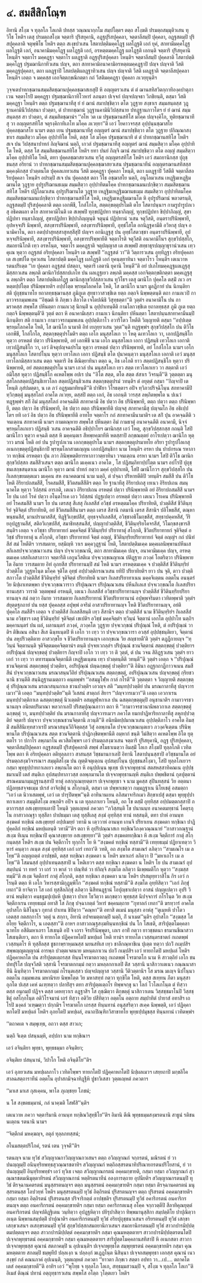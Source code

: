 <h1>๔. สมสีสิกโณฺฑ</h1>
<p>อิทานิ สโงฺฆ จ ทุลฺลโภ โลเกติ ปทสฺส วณฺณนากฺกโม สมฺปโตฺตฯ ตตฺถ สโงฺฆติ ปรมตฺถสมฺมุติวเสน ทุวิโธ โหติฯ เตสุ ปรมตฺถสโงฺฆ จตฺตาริ ปุริสยุคานิ, อฎฺฐปุริสปุคฺคลา, จตฺตาลีสมฺปิ ปุคฺคลา, อฎฺฐสตมฺปิ ปุริสปุคฺคลาติ จตุพฺพิโธ โหติฯ ตตฺถ สเงฺขปวเสน โสตาปตฺติมคฺคโฎฺฐ ผลโฎฺฐติ เอกํ ยุคํ, สกทามิมคฺคโฎฺฐ ผลโฎฺฐติ เอกํ, อนาคามิมคฺคโฎฺฐ ผลโฎฺฐติ เอกํ, อรหตฺตมคฺคโฎฺฐ ผลโฎฺฐติ เอกนฺติ จตฺตาริ ปุริสยุคานิ โหนฺติฯ จตฺตาโร มคฺคฎฺฐา จตฺตาโร ผลฎฺฐาติ อฎฺฐปุริสปุคฺคลา โหนฺติฯ จตฺตาลีสมฺปิ ปุคฺคลาติ โสตาปตฺติมคฺคโฎฺฐ ปฐมฌานิกาทิวเสน ปญฺจ, ตถา สกทาคามิอนาคามิอรหตฺตมคฺคฎฺฐาปิ ปญฺจ ปญฺจาติ วีสติ มคฺคฎฺฐปุคฺคลา, ตถา ผลฎฺฐาปิ โสตปตฺติผลฎฺฐาทิวเสน ปญฺจ ปญฺจาติ วีสติ ผลฎฺฐาติ จตฺตาลีสปุคฺคลา โหนฺติฯ เอตฺถ จ มคฺคสฺส เอกจิตฺตกฺขณิกตฺตา กถํ วีสติมคฺคฎฺฐา ปุคฺคลา ภเวยฺยุนฺติฯ</p>


<p>วุจฺจเตปาทกชฺฌานสมฺมสิตชฺฌานปุคฺคลชฺฌาสเยสุปิ  หิ อญฺญตรวเสน ตํ ตํ ฌานสทิสวิตกฺกาทิองฺคปาตุภาเวน จตฺตาโรปิ มคฺคฎฺฐา ปฐมชฺฌานิกาทิโวหารํ ลภนฺตา ปเจฺจกํ ปญฺจปญฺจธา วิภชิยนฺติ, ตสฺมา วีสติ มคฺคฎฺฐา โหนฺติฯ ตตฺถ ปฐมชฺฌานาทีสุ ยํ ยํ ฌานํ สมาปชฺชิตฺวา ตโต วุฎฺฐาย สงฺขาเร สมฺมสนฺตสฺส วุฎฺฐานคามินีวิปสฺสนา ปวตฺตา, ตํ ปาทกชฺฌานํ วุฎฺฐานคามินิวิปสฺสนาย ปทฎฺฐานภาวโตฯ ยํ ยํ ฌานํ สมฺมสนฺตสฺส สา ปวตฺตา, ตํ สมฺมสิตชฺฌานํฯ ‘‘อโห วต เม ปฐมชฺฌานสทิโส มโคฺค ปญฺจงฺคิโก, ทุติยชฺฌานาทีสุ วา อญฺญตรสทิโส จตุรงฺคิกาทิเภโท มโคฺค ภเวยฺยา’’ติ เอวํ โยคาวจรสฺส อุปฺปนฺนชฺฌาสโย ปุคฺคลชฺฌาสโย นามฯ ตตฺถ เยน ปฐมชฺฌานาทีสุ อญฺญตรํ ฌานํ สมาปชฺชิตฺวา ตโต วุฎฺฐาย ปกิณฺณกสงฺขาเร สมฺมสิตฺวา มโคฺค อุปฺปาทิโต โหติ, ตสฺส โส มโคฺค ปฐมชฺฌานาทิ ตํ ตํ ปาทกชฺฌานสทิโส โหติฯ สเจ ปน วิปสฺสนาปาทกํ กิญฺจิฌานํ นตฺถิ, เกวลํ ปฐมชฺฌานาทีสุ อญฺญตรํ ฌานํ สมฺมสิตฺวา มโคฺค อุปฺปาทิโต โหติ, ตสฺส โส สมฺมสิตชฺฌานสทิโส โหติฯ ยทา ปนยํ กิญฺจิ ฌานํ สมาปชฺชิตฺวา ตโต อญฺญํ สมฺมสิตฺวา มโคฺค อุปฺปาทิโต โหติ, ตทา ปุคฺคลชฺฌาสยวเสน ทฺวีสุ อญฺญตรสทิโส โหติฯ เอวํ สมถยานิกสฺส ปุถุชฺชนสฺส อริยานํ วา ปาทกชฺฌานสมฺมสิตชฺฌานปุคฺคลชฺฌาสยวเสน ปฐมชฺฌานาทีนํ อญฺญตรฌานสทิสสฺส มคฺคงฺคิกสฺส ปวตฺตนโต ปุคฺคลเภทวเสน วีสติ มคฺคฎฺฐา ปุคฺคลา โหนฺติ, ตถา ผลฎฺฐาปิ วีสตีติ จตฺตาลีสอริยปุคฺคลา โหนฺติฯ อปรมฺปิ สเจ ปน ปุคฺคลสฺส ตถา วิโธ อชฺฌาสโย นตฺถิ, อนุโลมวเสน เหฎฺฐิมเหฎฺฐิมฌานโต วุฎฺฐาย อุปรูปริฌานธเมฺม สมฺมสิตฺวา อุปฺปาทิตมโคฺค ปาทกชฺฌานมนเปกฺขิตฺวา สมฺมสิตชฺฌานสทิโส โหติฯ ปฎิโลมวเสน อุปรูปริฌานโต วุฎฺฐาย เหฎฺฐิมเหฎฺฐิมฌานธเมฺม สมฺมสิตฺวา อุปฺปาทิตมโคฺค สมฺมสิตชฺฌานมนเปกฺขิตฺวา ปาทกชฺฌานสทิโส โหติ, เหฎฺฐิมเหฎฺฐิมฌานโต หิ อุปรูปริฌานํ พลวตรนฺติ, อฎฺฐสตมฺปิ ปุริสปุคฺคลาติ ตตฺถ เอกพีชี, โกลํโกโล, สตฺตกฺขตฺตุปรโมติ ตโย โสตาปนฺนาฯ กามรูปารูปภเวสุ อธิคตผลา ตโย สกทาคามิโนติ เต สเพฺพปิ ทุกฺขปฎิปทา ทนฺธาภิญฺญํ, ทุกฺขปฎิปทา ขิปฺปาภิญฺญํ, สุขาปฎิปทา ทนฺธาภิญฺญํ, สุขาปฎิปทา ขิปฺปาภิญฺญนฺติ  จตุนฺนํ ปฎิปทานํ วเสน จตุวีสติ, อนฺตราปรินิพฺพายี, อุปหจฺจปริ นิพฺพายี, สสงฺขารปรินิพฺพายี, อสงฺขารปรินิพฺพายี, อุทฺธํโสโต อกนิฎฺฐคามีติ อวิหาสุ ปญฺจ อนามิคาโน, ตถา อตปฺปาสุทสฺสาสุทสฺสีสุปิ ปญฺจฯ อกนิเฎฺฐสุ ปน อุทฺธํโสตวชฺชา อนฺตราปรินิพฺพายี, อุปหจฺจปรินิพฺพายี, สสงฺขารปรินิพฺพายี, อสงฺขารปริพฺพายีติ จตฺตาโรติ จตุวีสติ อนาคามิโนฯ สุกฺขวิปสฺสโก, สมถยานิโกติ เทฺว อรหโนฺต, จตฺตาโร มคฺคฎฺฐาติ จตุปญฺญาส เต สเพฺพปิ สทฺธาธุรปญฺญาธุรานํวเสน เทฺวคุเณ หุตฺวา อฎฺฐสตํ อริยปุคฺคลา โหนฺติฯ เต สเพฺพปิ ‘‘อฎฺฐสตํ วา’’ติ วิตฺถารวเสน อุทฺทิฎฺฐา อริยปุคฺคลา เต สเงฺขปโต ยุควเสน โสตาปตฺติ มคฺคโฎฺฐ ผลโฎฺฐติ เอกํ ยุคนฺตฺยาทินา จตฺตาโรว โหนฺติฯ เตเนวาห รตนปริเตฺต ‘‘เย ปุคฺคลา อฎฺฐสตํ ปสตฺถา, จตฺตาริ เอตานิ ยุคานิ โหนฺตี’’ติ อยํ ปเภโทมคฺคฎฺฐผลเฎฺฐสุ มิสฺสกวเสน ลพฺภติ ฌานิกวิปสฺสกปเภโท ปน ผลเฎฺฐเยว ลพฺภติ มคฺคสฺส เอกจิตฺตกฺขติกตฺตา มคฺคเฎฺฐสุ น ลพฺภติฯ ตตฺถ โสตาปตฺติผลโฎฺฐ ฌานิกสุกฺขวิปสฺสกวเสน ทุวิโธฯ เตสุ ฌานิโก ปุคฺคโล ตสฺมิํ ภเว อรหตฺตปฺปโตฺต ปรินิพฺพายติฯ อปฺปโตฺต พฺรหฺมโลกคโต โหติ, โส ฌานิโก นามฯ มูลฎีกายํ ปน นิกนฺติยา สติ ปุถุชฺชนาทโย ยถาลทฺธชฺฌานสฺส ภูมิภูเต สุทฺธาวาสวชฺชิเต ยตฺถ กตฺถจิ นิพฺพตฺตนฺติ ตถา กามภเวปิ กามาวจรกมฺมพเลน ‘‘อิชฺฌติ หิ ภิกฺขเว สีลวโต เจโตปณิธิ วิสุทฺธตฺตา’’ติ วุตฺตํฯ อนาคามิโน ปน กามราคสฺส สพฺพโส ปหีนตฺตา กามภเวสุ นิกนฺติํ น อุปฺปาเทนฺตีติ กามโลกวชฺชิเต ยถาลทฺธสฺส ภูมิ ภูเต ยตฺถ กตฺถจิ นิพฺพตฺตนฺตี’ติ วุตฺตํ ตถา หิ อนาคามิเสฺสว กามภเว นิกนฺติยา ปหีนตฺตา โสตาปนฺนสกทาคามีนมฺปิ นิกนฺติยา สติ กามภเว กามาวจรกมฺมพเลน อุปฺปตฺติภาโว อวาริโตว โหตีติ วิญฺญายติ ตสฺมา ‘‘อปฺปเตฺต พฺรหฺมโลกคโต โหติ, โส ฌานิโก นามาติ อิทํ เยภุยฺยวเสน วุตฺต’’นฺติ ทฎฺฐพฺพํฯ สุกฺขวิปสฺสโก ปน ติวิโธ เอกพีชี, โกลํโกโล, สตฺตกฺขตฺตุปรโมติฯ ตตฺถ เอโก มนุสฺสโลเก วา โหตุ ฉเทวโลเก วา, เอกปฎิสนฺธิโก หุตฺวา อรหตฺตํ ปตฺวา ปรินิพฺพายติ, อยํ เอกพีชี นาม เอโก  มนุสฺสโลเก เอกา ปฎิสนฺธิ เทวโลเก เอกาติ เทฺวปฎิสนฺธิโก วา, เอวํ ติจตุปญฺจฉปรโม หุตฺวา อรหตฺตํ ปตฺวา ปรินิพฺพายติ, อยํ โกลํโกโล นามฯ เอโก มนุสฺสโลเก โสตาปโนฺน หุตฺวา เทวโลเก เอกา ปฎิสนฺธิ ตโต ปุนาคนฺตฺวา มนุสฺสโลเก เอกาติ เอวํ มนุสฺสเทวโลกมิสฺสกวเสน ตตฺถ จตฺตาริ อิธ ตีณิตฺยาทินา ตตฺถ ฉ, อิธ เอโกติ ยาว สตฺตปฎิสนฺธิโก หุตฺวา ปรินิพฺพายติ, อยํ สตฺตกฺขตฺตุปรโม นามฯ เกวลํ ปน มนุสฺสโลเก เยว สตฺต เทวโลเกเยว วา สตฺตาติ เอวํ อมิโสฺส หุตฺวา ปฎิสนฺธิโก คเหตโพฺพ อปเร ปน ‘‘อิโต สตฺต, ตโต สตฺต สํสาเร วิจรนฺตี’’ติ วุตฺตตฺตา มนุสฺสโลกสตฺตปฎิสนฺธิเทวโลก สตฺตปฎิสนฺธิวเสน สตฺตกฺขตฺตุปรมํ วทนฺติฯ ตํ อยุตฺตํ กสฺมา ‘‘กิญฺจาปิ เต โหนฺติ ภุสํปมตฺตา, น เต ภวํ อฎฺฐมมาทิยนฺตี’’ติ ปาฬิยา วิโรธตฺตาฯ อปิจ ทฺวิภวปริจฺฉิโนฺน สกทาคามีปิ ทฺวิกฺขตฺตุํ มนุสฺสโลกํ อาคโต ภเวยฺย, ตสฺสปิ ตตฺถ เอกํ, อิธ เอกนฺติ วารสฺส ลพฺภิตพฺพโต น ปเนวํ ทฎฺฐพฺพํฯ สกิํ อิมํ มนุสฺสโลกํ อาคจฺฉตีติ สกทาคามี อิธ ปตฺวา อิธ ปรินิพฺพายี, ตตฺถ ปตฺวา ตตฺถ ปรินิพฺพายี, ตตฺถ ปตฺวา อิธ ปรินิพฺพายี, อิธ ปตฺวา ตตฺถ ปรินิพฺพายีติ ปญฺจสุ สกทาคามีสุ ปญฺจมโก อิธ อธิเปฺปโตฯ ยทิ เอวํ อิธ ปตฺวา อิธ ปรินิพฺพายีติ อาทโย จตฺตาโร กถํ สกทาคามีนามาติฯ เต สกิํ ปุน อาคจฺฉตีติ วจนเตฺถน สกทาคามี นามฯ กามตณฺหาย สพฺพโส ปหีนตฺตา อิมํ กามธาตุํ อนาคจฺฉตีติ อนาคามี, นิจฺจํ พฺรหฺมโลเกเยว ปฎิสนฺธิ วเสน อาคจฺฉตีติ อธิปฺปาโยฯ ฌานิกสฺส เอวํ โหตุ, สุกฺขวิปสฺสกสฺส กถนฺติ โสปิ ฌานิโกว หุตฺวา คจฺฉติ ตสฺส หิ มคฺคนฺตเร สีหพฺยคฺฆาทีหิ หตสฺสาปิ ลกฺขณตฺตยํ อาโรเปตฺวา ฌานิโก หุตฺวาว มรณํ โหติ อยํ ปน รูปารูปภเวน เอกกฺขตฺตุปรโม นามฯ สตฺตกฺขตฺตุปรมาทโย อริยา รูปารูปโลเกสุ อเนกกฺขตฺตุปฎิสนฺธิกาปิ พฺรหฺมโลกสามเญฺญน เอกปฎิสนฺธิกา นาม โหนฺติฯ อรหา ปน ปาปกรเณ รหาภาวา ทกฺขิณํ อรหตฺตา ปุน ภวา ภินิพฺพตฺติยารหาภาวาตฺยาทินา วจนเตฺถน อรหา นามฯ โสปิ ติวิโธ ฌานิก สุกฺขวิปสฺสก สมสีสีวเสนฯ ตตฺถ ฌานิโก มเคฺคเนว อาคโต , โส ปฎิสมฺภิทาปฺปโตฺต นามฯ อปโรปิ ปุถุชฺชนเสกฺขสนฺตาเน ฌานิโก หุตฺวา ฌานํ ปาทกํ กตฺวา มคฺคํ อุปฺปาเทติ, โสปิ ฌานิโกวฯ สุกฺขวิปสฺสโก ปน กิเลสกฺขยมตฺตเมว มเคฺคน สห อนาคตฌานํ นาม นตฺถิ, ตํ ปจฺฉา ปริหายตีติปิ วทนฺติฯ สมสีสี ปน ติวิโธ โหติ อิริยาปถสมสีสี, โรคสมสีสี, ชีวิตสมสีสีติฯ ตตฺถ โย ฐานาทีสุ อิริยาปเถสุ เยเนว อิริยปเถน สมนฺนาคโต หุตฺวา วิปสฺสนํ อารภติ, เตเนว อิริยาปเถน อรหตฺตํ ปตฺวา ปรินิพฺพายติ อยํ อิริยาปถสมสีสี นามฯ โย ปน เอกํ โรคํ ปตฺวา อโนฺตโรเค เอว วิปสฺสนํ ปฎฺฐเปตฺวา อรหตฺตํ ปตฺวา เตเนว โรเคน ปรินิพฺพายติ อยํ โรคสมสีสิ นามฯ โย ปน เตรสสุ สีเสสุ กิเลสสีสํ อวิชฺชํ อรหตฺตมโคฺค ปริยาทิยติ, ปวตฺติสีสํ ชีวิตินฺทฺริยํ จุติจิตฺตํ ปริยาทิยติ, อยํ ชีวิตสมสีสีนามฯ ตตฺถ เตรส สีสานิ กตมานิ เตรส สีสานิฯ ปลิโพธสีสํ, ตณฺหาพนฺธนสีสํ, มานปรามาสสีสํ, ทิฎฺฐิวิเกฺขปสีสํ, อุทฺธจฺจกิเลสสีสํ, อวิชฺชาอธิโมกฺขสีสํ, สทฺธาปคฺคหสีสํ, วีริยอุปฎฺฐานสีสํ, สติอวิเกฺขปสีสํ, สมาธิทสฺสนสีสํ, ปญฺญาปวตฺติสีสํ, ชีวิตินฺทฺริยโคจรสีสํ, วิโมกฺขสงฺขารสีสนฺติฯ เอตฺถ จ อวิชฺชา ปริยาทายกํ มคฺคจิตฺตํ ชีวิตินฺทฺริยํ ปริยาทาตุํ สโกฺกติ, ชีวิตปริยาทายกํ จุติจิตฺตํ อวิชฺชํ ปริยาทาตุํ น สโกฺกติ, อวิชฺชา ปริยาทายกํ จิตฺตํ อญฺญํ, ชีวิตินฺทฺริยปริยาทายกํ จิตฺตํ อญฺญํฯ กถํ ปนิทํ สีสํ สมํ โหตีติฯ วารสมตาย, ยสฺมิญฺหิ วาเร มคฺควุฎฺฐานํ โหติ, โสตาปตฺติมเคฺค มคฺคผลนิพฺพานปหีนเสสกิเลสปจฺจเวกฺขณาวเสน ปญฺจ ปจฺจเวกฺขณานิ, ตถา สกทามิมเคฺค ปญฺจ, อนาคามิมเคฺค ปญฺจ, อรหตฺตมเคฺค เสสกิเลสาภาวา จตฺตารีติ เอกูนวีสติเม ปจฺจเวกฺขณญาเณ ปติฎฺฐาย ภวงฺคํ โอตริตฺวา ปรินิพฺพายโต อิมาย วารสมตาย อิทํ อุภยสีส ปริยาทานมฺปิ สมํ โหติ นามฯ อรหตฺตมเคฺค จ ปวตฺติสีสํ ชีวิตินฺทฺริยํ ปวตฺติโต วุฎฺฐหโนฺต มโคฺค จุติโต อุทฺธํ อปฺปวตฺติกรณวเสน ยทิปิ ปริยาทิยติฯ ยาว ปน จุติ, ตาว ปวตฺติสภาวโต ปวตฺติสีสํ ชีวิตินฺทฺริยํ จุติจิตฺตํ ปริยาทิยติ นามฯ กิเลสปริยาทาเนน มคฺคจิเตฺตน อตฺตโน อนนฺตรํ วิย นิปฺผาเทตพฺพา ปจฺจเวกฺขณวาราว  ปริปุณฺณาฯ ปริปุณฺณวเสน ปหีนกิเลเส ปจฺจเวกฺขณโต กิเลสปริยาทานเสฺสว วาราติ วตฺตพฺพตํ อรหนฺติ, เตเนว กิเลสสีสํ อวิชฺชาปริยาทานญฺจ ปวตฺติสีสํ ชีวิตินฺทฺริยปริยาทานญฺจ สมํ กตฺวา อิมาย วารสมตาย กิเลสปริยาทานํ ชีวิตปริยาทานานํ อปุพฺพจริมตา เวทิตพฺพาติ วุตฺตํฯ สํยุตฺตฐกถายํ ปน ยสฺส ปุคฺคลสฺส อปุพฺพํ อจริมํ อาสวปริยาทานญฺจ โหติ ชีวิตปริยาทานญฺจ, อยํติ ปุคฺคโล สมสีสีฯ เอตฺถ จ ปวตฺติสีสํ กิเลสสีสนฺติ เทฺว สีสานิฯ ตตฺถ ปวตฺติสีสํ นาม ชีวิตินฺทฺริยํฯ กิเลสสีสํ นาม อวิชฺชาฯ เตสุ ชีวิตินฺทฺริยํ จุติจิตฺตํ เขเปติฯ อวิชฺชํ มคฺคจิตฺตํฯ ทฺวินฺนํ จิตฺตานํ เอกโต อุปฺปาโท นตฺถิฯ มคฺคานนฺตรํ ปน ผลํ, ผลานนฺตรํ ภวงฺคํ, ภวงฺคโต วุฎฺฐาย ปจฺจเวกฺขณํ ปริปุณฺณํ โหติ, ตํ อปริปุณฺณํ วาติฯ ติขิเณน อสินา สีเส ฉินฺทเนฺตปิ หิ เอโก วา เทฺว วา ปจฺจเวกฺขณวารา อวสฺสํ อุปฺปชฺชนฺติเยว, จิตฺตานํ ปน ลหุปริวตฺติตาย อาสวกฺขโย จ ชีวิตปริยาทานญฺจ เอกกฺขเณ วิย สญฺชายตี’ติ วุตฺตํฯ ตฎฺฎีกายญฺจ ‘‘ทฺวินฺนํ จิตฺตานนฺติ จุติจิตฺตมคฺคจิตฺตานํฯ ตนฺติ ปจฺจยเวกลฺลํฯ ปริปุณฺณํ ชวนจิตฺตานํ สตฺตกฺขตฺตุํ ปวตฺติยาฯ อปริปุณฺณํ ปญฺจกฺขตฺตุํ ปวตฺติยาฯ กิญฺจาปิ เอโก วา เทฺว วา ติ วุตฺตํ, ตํ ปน วจน สิลิฎฺฐวเสน วุตฺตํฯ ยาว เอกํ วา เทฺว วา ตทารมฺมณจิตฺตานีติ เหฎฺฐิมเนฺตน เทฺว ปวตฺตนฺตีติ วทนฺตี’’ติ วุตฺตํฯ เอตฺถ จ ‘‘ปริปุณฺณํ ชวนจิตฺตานํ สตฺตกฺขตฺตุํ ปวตฺติยา, อปริปุณฺณํ ปญฺฉกฺขตฺตุํ ปวตฺติยา’’ติ อิมินา อฎฺฐกถาฎีกาวจเนน สมสีสีนํ ปจฺจเวกฺขณาวเสน มรณาสนฺนวีถิยํ ปริปุณฺณวเสน สตฺตกฺขตฺตุํ, อปริปุณฺณวเสน ปญฺจกฺขตฺตุํ กฺริยชวนานิ ชวนฺตีติ สนฺนิฎฺฐานเมตฺถาว คนฺตพฺพํฯ ‘‘อสมฺมูโฬฺห กาลํ กโรตี’’ติ วุตฺตตฺตา จ วิญฺญายติ สตฺตกฺขตฺตุํ ปริปุณฺณวเสน มรณาสนฺนกาเล ชวนปวตฺติฯ เอวญฺจ สติ ‘‘มนฺทปฺปวตฺติยํ ปน มรณกาลาทีสุ ปญฺจวารเมวา’’ติ เอตฺถ ‘‘มนฺทปฺปวตฺติย’’นฺติ วิเสสนํ สาตฺถกํ สิยาฯ ‘‘ปญฺจวารเมวา’’ติ เอตฺถ เอวกาเรน มนฺทปฺปวตฺติกาเล ฉสตฺตกฺขตฺตุํ นิวเตฺตติฯ อสมฺมูฬฺหกาเล ปน ฉสตฺตกฺขตฺตุมฺปิ อนุชานาติฯ กามาวจรชวนานญฺจ อนิยตปริมาณา พลวกาเลปิ ปริสมฺปุณฺณภาวา ตถา หิ ‘‘กามาวจรชวนานิพลวกาเล สตฺตกฺขตฺตุํ ฉกฺขตฺตุํ วา, มนฺทปฺปวตฺติยํ ปน มรณกาลาทีสุ ปญฺจวารเมวฯ ภควโต ยมกปาฎิหาริยกาลาทีสุ ลหุกปฺปวตฺติยํ จตฺตาริ ปญฺจวา  ปจฺจเวกฺขณชวนจิตฺตานิ ภวนฺตี’’ติ อนิยมิตปฺปมาณวเสน อุปฺปตฺติภาโว อาคโต อิมสฺมิํ สมสีสินิเทฺทสวาเรปิ มรณาสนฺนวีถิจิตฺตสฺส วิสุํ อลพฺภนโต ปจฺจเวกฺขณเนฺตเยว ภวงฺคจิเตฺตน ปรินิพฺพานโต ปริปุณฺณวเสน สตฺต ชวนจิตฺตานิ ปาฎิกงฺขิตพฺพานีติ อมฺหากํ ขนฺติ วีมํสิตฺวา คเหตโพฺพ อิโต ยุตฺตตโร วา ปกาโร ลพฺภมาโน คเวสิตโพฺพฯ เอวํ ปรมตฺถสงฺฆวเสน จตฺตาริ ปุริสยุคานิ, อฎฺฐ ปุริสปุคฺคลา, จตฺตาลีสมฺปิปุคฺคลา อฎฺฐสตมฺปิ ปุริสปุคฺคลาติ สพฺพํ สโมธาเนตฺวา อิมสฺมิํ โลเก สโงฺฆปิ ทุลฺลโภติ เวทิตโพฺพ ตถา หิ อริยปุคฺคลา อติทุลฺลภาว สาสนสฺส วิชฺชมานกาเลปิ อิทานิ โสตาปนฺนสฺสาปิ อวิชฺชมานโต อยํ ปรมตฺถสงฺฆวิจารณาฯ สมฺมุติสโงฺฆ ปน ญตฺติจตุเตฺถน อุปสมฺปโนฺน ปุถุชฺชนสโงฺฆว, โสปิ ทุลฺลโภเยวฯ กสฺมา พุทฺธุปฺปาทกาเลเยว ลพฺภนโต ตถา หิ อนุปฺปเนฺน พุเทฺธ ปเจฺจกพุทฺธานํ สตสหสฺสาทิคณเน อุปฺปชฺชมาเนปิ เตสํ สนฺติเก อุปสมฺปทาภาวสฺส อลพฺภมานโต ปเจฺจกพุทฺธานญฺหิ สนฺติเก ปพฺพชิตานํ กุลปุตฺตานํ สรณคมนกมฺมฎฺฐานสฺสาปิ ทาตุํ อสกฺกุเณยฺยตฺตาฯ ปเจฺจกพุทฺธา จ นาม มูคสฺส สุปินทสฺสนํ วิย อตฺตนา ปฎิลทฺธสจฺจธเมฺม ปเรสํ อาจิกฺขิตุํ น สโกฺกนฺติ, ตสฺมา เต ปพฺพาเชตฺวา กมฺมฎฺฐาเน นิโยเชตุํ อสมตฺถา ‘‘เอวํ เต นิวาเสตพฺพํ, เอวํ เต ปารุปิตพฺพ’’นฺติ อาทินานเยน อภิสมาจาริกเมว สิกฺขาเปสุํ ตสฺมา พุทฺธุปฺปาทกาเลเยว สมฺมุติสโงฺฆ ลพฺภติฯ อปิจ น เต ทุลฺลภาเยว โหนฺติ, อถ โข ตสฺมิํ อุทฺทิสฺส อปฺปมตฺตกสฺสาปิ กตาการสฺส อสเงฺขฺยยฺยผลาปิ โหนฺติ วุตฺตเญฺหตํ ภควตา ‘‘ภวิสฺสนฺติ โข ปนานนฺท อนาคตมทฺธานํ โคตฺรภุโน กาสาวกณฺฐา ทุสฺสีลา ปาปธมฺมา เตสุ ทุสฺสีเลสุ สงฺฆํ อุทฺทิสฺส ทานํ ทสฺสนฺติ, ตทา ปาหํ อานนฺท สงฺฆคตํ ทกฺขิณํ อสเงฺขฺยยฺยํ อปฺปเมยฺยํ วทามิ น เตฺววาหํ อานนฺท เกนจิ ปริยาเยน สงฺฆคตา ทกฺขิณา ปาฎิปุคฺคลิกํ ทกฺขิณํ มหปฺผลนฺติ วทามี’’ติฯ ตถา หิ อุปริปณฺณาสเก ทกฺขิณวิภงฺควณฺณนายํ ‘‘กาสาวกณฺฐานํ สเงฺฆ ทิเนฺน ทกฺขิณาปิ คุณาสงฺขฺยาย อสเงฺขฺยยฺยา’’ติ วุตฺตํฯ สงฺฆคตทกฺขิณา หิ สเงฺฆ จิตฺตีการํ กาตุํ สโกฺกนฺตสฺส โหติฯ สเงฺฆ ปน จิตฺตีกาโร ทุกฺกโร โย หิ ‘‘สงฺฆคตํ ทกฺขิณํ ทสฺสามี’’ติ เทยฺยธมฺมํ ปฎิยาเทตฺวา  วิหารํ คนฺตฺวา ภเนฺต สงฺฆํ อุทฺทิสฺส เอกํ เถรํ เทถา’ติ วทติ, อถ สงฺฆโต สามเณรํ ลภิตฺวา ‘‘สามเณโร เม ลโทฺธ’’ติ อญฺญถตฺตํ อาปชฺชติ, ตสฺส ทกฺขิณา สงฺฆคตา น โหติฯ มหาเถรํ ลภิตฺวา ปิ ‘‘มหาเถโร เม ลโทฺธ’’ติ โสมนสฺสํ อุปฺปาเทนฺตสฺสาปิ น โหติเยวฯ ตสฺส ทกฺขิณา สงฺฆคตา น โหติฯ โย ปน สามเณรํ อุปสมฺปนฺนํ วา ทหรํ วา เถรํ วา พาลํ วา ปณฺฑิตํ วา ยํกิญฺจิ สงฺฆโต ลภิตฺวา นิเพฺพมติโก หุตฺวา ‘‘สงฺฆสฺส ทมฺมี’’ติ สเงฺฆ จิตฺตีการํ กาตุํ สโกฺกติ, ตสฺส ทกฺขิณา สงฺฆคตา นาม โหติฯ ปรสมุทฺทวาสิโน กิร เอวํ กโรนฺติ ตตฺถ หิ เอโก วิหารสฺสามิกุฎุมฺพิโก ‘‘สงฺฆคตํ ทกฺขิณํ ทสฺสามี’’ติ สงฺฆโต อุทฺทิสิตฺวา ‘‘เอกํ ภิกฺขุํ เทถา’’ติ ยาจิตฺวา โส เอกํ ทุสฺสีลภิกฺขุํ ลภิตฺวา นิสีทนฎฺฐานํ โอปุญฺชาเปตฺวา อาสนํ ปญฺญเปตฺวา อุปริ วิตานํ พนฺธิตฺวา คนฺธธูมปุเปฺผหิ ปูเชตฺวา ปาเท โธวิตฺวา มเกฺขตฺวา พุทฺธสฺส นิปจฺจการํ กโรโนฺต วิย สเงฺฆ จิตฺตีกาเรน เทยฺยธมฺมํ อทาสิ โส ภิกฺขุ ปจฺฉาภตฺตํ วิหารํ ชคฺคนตฺถาย ‘‘กุทาลกํ เทถา’’ติ ฆรทฺวารํ อาคโต อุปาสโก นิสิโนฺนว กุทาลํ ปาเทน ขิปิตฺวา ‘‘คณฺหา’’ติ อทาสิ ตเมนํ มนุสฺสา อาหํสุ ‘‘ตุเมฺหหิ ปาโตว เอตสฺส กตสกฺกาโร วตฺตุํ น สกฺกา, อิทานิ อปจยมตฺตกมฺปิ นตฺถิ, กิํ นาเมต’’นฺติฯ อุปาสโก ‘‘สงฺฆสฺส โส อโยฺย จิตฺตีกาโร, น เอตสฺสา’’ติ อาหฯ กาสาวกณฺฐสงฺฆทินฺนทกฺขิณํ ปน โก โสเธติ, สาริปุตฺตโมคฺคลานาทโย อสีติมหาเถรา โสเธนฺติ อปิ จ เถรา จิรปรินิพฺพุตา, เถเร อาทิํ กตฺวา ยาวชฺชตนา ธรมานขีณาสวา โสเธนฺติเยว, ตถา หิ ทายกโต ปฎิคฺคาหโตปิ มหปฺผลํ โหติ ทานํฯ ทายกโต เวสฺสนฺตรชาตกํ กเถตพฺพํ เวสฺสนฺตโร หิ ทุสฺสีลสฺส ชูชกาพฺราหฺมณสฺส นยนสทิเส เทฺว ชาลีกณฺหาชิเน ปุเตฺต ทตฺวา ปถวิํ กเมฺปสิฯ สพฺพญฺญุตญฺญาณํ อารพฺภ ปวตฺตเจตนาย มหนฺตภาเวน ปถวิํ กเมฺปสิฯ เอวํ ทายกโตปิ มหปฺผลํ โหติฯ ปฎิคฺคาหกโต ปน สาริปุตฺตเตฺถรสฺส ทินฺนโจรฆาตกวตฺถุ กเถตพฺพํ โจรฆาตโก นาม หิ สาวตฺถิยํ เอโก ชนปทปุริโส ปญฺจวีสติ วสฺสานิ โจรฆาตกกมฺมํ กตฺวา มหลฺลกกาเลปิ ติํส วสฺสานิ นาสิกวาเตเนว กณฺณนาสาทีนิ ฉินฺทิตฺวา โจรฆาตกกมฺมํ  กโรนฺตเสฺสว ปญฺจปญฺญาส วสฺสานิ วีติวตฺตานิฯ โส มรณ มเญฺจ นิปโนฺนว อตฺตโน กมฺมพเลน มหานิรเย นิพฺพโตฺต วิย มหาสทฺทํ กตฺวา ทุกฺขิโต โหติ, ตสฺส สเทฺทน ภีตา มนุสฺสา อุภโต ปเสฺส เคหํ ฉเฑฺฑตฺวา ปลายิํสุฯ ตทา สาริปุตฺตเตฺถโร ทิพฺพจกฺขุ นา โลกํ โวโลเกโนฺต ตํ ทิสฺวา ตสฺส อนุกมฺปํ ปฎิจฺจ ตสฺส เคหทฺวาเร อฎฺฐาสิฯ โส กุชฺฌิตฺวา ติกฺขตฺตุํ นาสิกวาเตน วิสฺสชฺชมาโนปิ วิสฺสชฺชิตุํ อสโกฺกโนฺต อติวิโรจมานํ เถรํ ทิสฺวา อติวิย ปสีทิตฺวา อตฺตโน อตฺถาย สมฺปาทิตํ ปายาสํ อทาสิฯ เถโรปิ มงฺคลํ วเฑฺฒตฺวา ปกฺกมิฯ โจรฆาตโก เถรสฺส ทินฺนทานํ อนุสฺสริตฺวา สเคฺค นิพฺพตฺติ, เอวํ ปฎิคฺคาหกโตปิ มหปฺผลํ โหติฯ อุภยโตปิ มหปฺผลํ, อนาถปิณฺฑิกวิสาขาทโย พุทฺธปฺปมุขสฺส ทินฺนทานํ เวทิตพฺพํฯ</p>

</p>


<p>
‘‘ตถาคเต จ สมฺพุเทฺธ, อถวา ตสฺส สาวเก;  
  
นตฺถิ จิเตฺต ปสนฺนมฺหิ, อปฺปกา นาม ทกฺขิณาฯ  
</p>
  
<p>
เอวํ อจินฺติยา พุทฺธา, พุทฺธธมฺมา อจินฺติยา;  
  
อจินฺติเย ปสนฺนานํ, วิปาโก โหติ อจินฺติโย’’ติฯ  
</p>
  
<p>เอวํ อุภยวเสน มหปฺผลภาโว เวทิตโพฺพฯ ทายกโตปิ ปฎิคฺคาหกโตปิ นิปฺผลเมวฯ เสยฺยถาปิ มกฺขลิโคสาลฉสตฺถาราทีนํ อตฺตโน อุปาสกมิจฺฉาทิฎฺฐีหิ ปูชาวิเสสา วุตฺตเญฺหตํ ภควตาฯ</p>


<p>
‘‘มาเส มาเส กุสเคฺคน, พาโล ภุเญฺชยฺย โภชนํ;  
  
น โส สงฺขตธมฺมานํ, กลํ นาคฺฆติ โสฬสิ’’นฺติฯ  
</p>
  
<p>เตเนวาห ภควา จตฺตาริมานิ อานนฺท ทกฺขิณวิสุทฺธิโย’’ติฯ อิมานิ ตีณิ พุทฺธธมฺมสงฺฆรตนานิ สาธูนํ รติชนนเตฺถน รตนานิ นามฯ</p>

</p>


<p>
‘‘จิตฺตีกตํ มหคฺฆญฺจ, อตุลํ ทุลฺลภทสฺสนํ;  
  
อโนมสตฺตปริโภคํ, รตนํ เตน วุจฺจตี’’ติฯ  
</p>
  
<p>รตนญฺจ นาม ทุวิธํ สวิญฺญาณกาวิญฺญาณกวเสนฯ ตตฺถ อวิญฺญาณกํ จกฺกรตนํ, มณิรตนํ ยํ วา ปนญฺญมฺปิ อนินฺทฺริยพทฺธสุวณฺณรชตาทิฯ สวิญฺญาณกํ หตฺถิอสฺสรตนาทิปริณายกรตนปริโยสานํ, ยํ วา  ปนญฺญมฺปิ อินฺทฺริยพทฺธํฯ เอวํ ทุวิเธ เจตฺถ สวิญฺญาณกรตนํ อคฺคมกฺขายติ, กสฺมา ยสฺมา อวิญฺญาณกํ สุวณฺณรชตมณิมุตฺตาทิรตนํ สวิญฺญาณกานํ หตฺติรตนาทีนํ อลงฺการตฺถาย อุปนียติฯ สวิญฺญาณกรตนมฺปิ ทุวิธํ ติรจฺฉานคตรตนํ มนุสฺสรตนญฺจฯ ตตฺถ มนุสฺสรตนํ อคฺคมกฺขายติฯ กสฺมา ยสฺมา ติรจฺฉานคตรตนํ มนุสฺสรตนสฺส โอปวยฺหํ โหติฯ มนุสฺสรตนมฺปิ ทุวิธํ อิตฺถิรตนํ ปุริสรตนญฺจฯ ตตฺถ ปุริสรตนํ อคฺคมกฺขายติฯ กสฺมา ยสฺมา อิตฺถิรตนํ ปุริสรตนสฺส ปริจาริกตฺตํ อาปชฺชติฯ ปุริสรตนมฺปิ ทุวิธํ อคาริกรตนํ อนคาริกรตนญฺจ ตตฺถ อนคาริกรตนํ อคฺคมกฺขายติฯ กสฺมา ยสฺมา อคาริกรตเนสุ อโคฺค จกฺกวตฺตีปิ สีลาทิคุณยุตฺตํ อนคาริกรตนํ ปญฺจปติฎฺฐิเตน วนฺทิตฺวา อุปฎฺฐหิตฺวา ปยิรุปาสิตฺวา ทิพฺพมานุสฺสิกา สมฺปตฺติโย ปาปุณิตฺวา อเนฺต นิพฺพานสมฺปตฺติํ ปาปุณาติฯ อนคาริกรตนมฺปิ ทุวิธํ อริยปุถุชฺชนวเสนฯ อริยรตนมฺปิ ทุวิธํ เสกฺขาเสกฺขวเสนฯ อเสกฺขรตนมฺปิ ทุวิธํ สุกฺขวิปสฺสกสมถยานิกวเสนฯ สมถยานิกรตนมฺปิ ทุวิธํ สาวกปารมิปฺปตฺตมปตฺตญฺจฯ ตตฺถ สาวกปารมิปฺปตฺตํ อคฺคมกฺขายติฯ กสฺมา คุณมหตฺตตายฯ สาวกปารมิปฺปตฺตรตนโตปิ ปเจฺจกพุทฺธรตนํ อคฺคมกฺขายติฯ กสฺมา คุณมหตฺตตายฯ สาริปุตฺตโมคฺคลานสทิสาปิ หิ อเนกสตา สาวกา ปเจฺจกพุทฺธสฺส คุณานํ สตภาคมฺปิ น อุปเนนฺติฯ ปเจฺจกพุทฺธโต สมฺพุทฺธรตนํ อคฺคมกฺขายติฯ กสฺมา คุณมหตฺตตาย สกลมฺปิ ชมฺพุทีปํ ปลฺลเงฺก น ปลฺลงฺกํ ฆเฎฺฎโนฺต นิสินฺนา ปเจฺจกสมฺพุทฺธา เอกสฺส คุณานํ เนว สงฺขฺยํ กลํ คณนภาคํ อุปเนนฺติ, วุตฺตเญฺหตํ ภควตา ‘‘ยาวตา ภิกฺขเว สตฺตา อปทา วา…เป.… ตถาคโต เตสํ อคฺคมกฺขายตี’’ติ อาทิฯ เอวํ ‘‘พุโทฺธ จ ทุลฺลโภ โลเก, สทฺธมฺมสวนมฺปิ จ, สโงฺฆ จ ทุลฺลโภ โลเก’’ติ อิเมสํ ติณฺณํ ปทานํ อตฺถุทฺธารวเสน สพฺพโส อโตฺถ วุโตฺตเยว โหติฯ</p>

</p>

</p>





